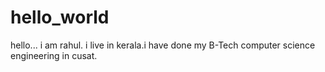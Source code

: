 # hello_world

hello...
i am rahul. i live in kerala.i have done my B-Tech computer science engineering in cusat.
